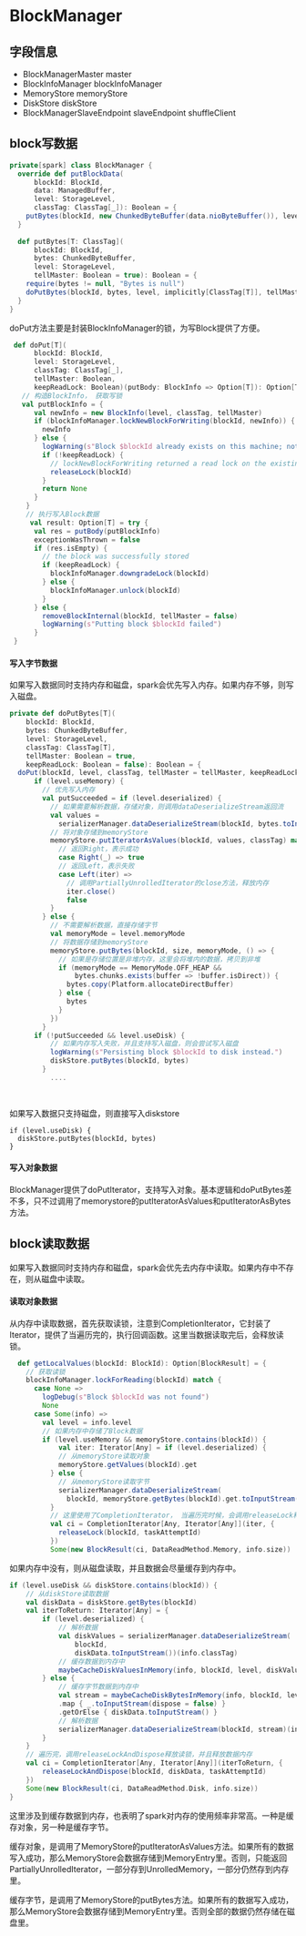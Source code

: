 # BlockManager #

## 字段信息 ##

- BlockManagerMaster master
- BlockInfoManager blockInfoManager
- MemoryStore memoryStore
- DiskStore diskStore
- BlockManagerSlaveEndpoint slaveEndpoint   shuffleClient

## block写数据 ##

```scala
private[spark] class BlockManager {
  override def putBlockData(
      blockId: BlockId,
      data: ManagedBuffer,
      level: StorageLevel,
      classTag: ClassTag[_]): Boolean = {
    putBytes(blockId, new ChunkedByteBuffer(data.nioByteBuffer()), level)(classTag)
  }
    
  def putBytes[T: ClassTag](
      blockId: BlockId,
      bytes: ChunkedByteBuffer,
      level: StorageLevel,
      tellMaster: Boolean = true): Boolean = {
    require(bytes != null, "Bytes is null")
    doPutBytes(blockId, bytes, level, implicitly[ClassTag[T]], tellMaster)
  }
}
```

doPut方法主要是封装BlockInfoManager的锁，为写Block提供了方便。

```scala
 def doPut[T](
      blockId: BlockId,
      level: StorageLevel,
      classTag: ClassTag[_],
      tellMaster: Boolean,
      keepReadLock: Boolean)(putBody: BlockInfo => Option[T]): Option[T] = {
   // 构造BlockInfo， 获取写锁
   val putBlockInfo = {
      val newInfo = new BlockInfo(level, classTag, tellMaster)
      if (blockInfoManager.lockNewBlockForWriting(blockId, newInfo)) {
        newInfo
      } else {
        logWarning(s"Block $blockId already exists on this machine; not re-adding it")
        if (!keepReadLock) {
          // lockNewBlockForWriting returned a read lock on the existing block, so we must free it:
          releaseLock(blockId)
        }
        return None
      }
    }
    // 执行写入Block数据
     val result: Option[T] = try {
      val res = putBody(putBlockInfo)
      exceptionWasThrown = false
      if (res.isEmpty) {
        // the block was successfully stored
        if (keepReadLock) {
          blockInfoManager.downgradeLock(blockId)
        } else {
          blockInfoManager.unlock(blockId)
        }
      } else {
        removeBlockInternal(blockId, tellMaster = false)
        logWarning(s"Putting block $blockId failed")
      }
 }
```

#### 写入字节数据

如果写入数据同时支持内存和磁盘，spark会优先写入内存。如果内存不够，则写入磁盘。

```scala
private def doPutBytes[T](
    blockId: BlockId,
    bytes: ChunkedByteBuffer,
    level: StorageLevel,
    classTag: ClassTag[T],
    tellMaster: Boolean = true,
    keepReadLock: Boolean = false): Boolean = {
  doPut(blockId, level, classTag, tellMaster = tellMaster, keepReadLock = keepReadLock) { info =>
      if (level.useMemory) {
        // 优先写入内存
        val putSucceeded = if (level.deserialized) {
          // 如果需要解析数据，存储对象，则调用dataDeserializeStream返回流
          val values =
            serializerManager.dataDeserializeStream(blockId, bytes.toInputStream())(classTag)
          // 将对象存储到memoryStore
          memoryStore.putIteratorAsValues(blockId, values, classTag) match {
            // 返回Right，表示成功
            case Right(_) => true
            // 返回Left，表示失败 
            case Left(iter) =>
              // 调用PartiallyUnrolledIterator的close方法，释放内存
              iter.close()
              false
          }
        } else {
          // 不需要解析数据，直接存储字节
          val memoryMode = level.memoryMode
          // 将数据存储到memoryStore
          memoryStore.putBytes(blockId, size, memoryMode, () => {
            // 如果是存储位置是非堆内存，这里会将堆内的数据，拷贝到非堆
            if (memoryMode == MemoryMode.OFF_HEAP &&
                bytes.chunks.exists(buffer => !buffer.isDirect)) {
              bytes.copy(Platform.allocateDirectBuffer)
            } else {
              bytes
            }
          })
        }
      if (!putSucceeded && level.useDisk) {
          // 如果内存写入失败，并且支持写入磁盘，则会尝试写入磁盘
          logWarning(s"Persisting block $blockId to disk instead.")
          diskStore.putBytes(blockId, bytes)
        }
          ....
                  
          
```

如果写入数据只支持磁盘，则直接写入diskstore

```
if (level.useDisk) {
  diskStore.putBytes(blockId, bytes)
}
```

#### 写入对象数据 ####

BlockManager提供了doPutIterator，支持写入对象。基本逻辑和doPutBytes差不多，只不过调用了memorystore的putIteratorAsValues和putIteratorAsBytes 方法。



## block读取数据 ##

如果写入数据同时支持内存和磁盘，spark会优先去内存中读取。如果内存中不存在，则从磁盘中读取。

#### 读取对象数据 ####

从内存中读取数据，首先获取读锁，注意到CompletionIterator，它封装了Iterator，提供了当遍历完的，执行回调函数。这里当数据读取完后，会释放读锁。

```scala
  def getLocalValues(blockId: BlockId): Option[BlockResult] = {
    // 获取读锁
    blockInfoManager.lockForReading(blockId) match {
      case None =>
        logDebug(s"Block $blockId was not found")
        None
      case Some(info) =>
        val level = info.level
        // 如果内存中存储了Block数据
        if (level.useMemory && memoryStore.contains(blockId)) {
            val iter: Iterator[Any] = if (level.deserialized) {
            // 从memoryStore读取对象
            memoryStore.getValues(blockId).get
          } else {
            // 从memoryStore读取字节
            serializerManager.dataDeserializeStream(
              blockId, memoryStore.getBytes(blockId).get.toInputStream())(info.classTag)
          }
          // 这里使用了CompletionIterator， 当遍历完时候，会调用releaseLock释放锁
          val ci = CompletionIterator[Any, Iterator[Any]](iter, {
            releaseLock(blockId, taskAttemptId)
          })
          Some(new BlockResult(ci, DataReadMethod.Memory, info.size))
```

如果内存中没有，则从磁盘读取，并且数据会尽量缓存到内存中。

```scala
if (level.useDisk && diskStore.contains(blockId)) {
    // 从diskStore读取数据
    val diskData = diskStore.getBytes(blockId)
    val iterToReturn: Iterator[Any] = {
        if (level.deserialized) {
         	// 解析数据
            val diskValues = serializerManager.dataDeserializeStream(
                blockId,
                diskData.toInputStream())(info.classTag)
            // 缓存数据到内存中
            maybeCacheDiskValuesInMemory(info, blockId, level, diskValues)
        } else {
            // 缓存字节数据到内存中
            val stream = maybeCacheDiskBytesInMemory(info, blockId, level, diskData)
            .map { _.toInputStream(dispose = false) }
            .getOrElse { diskData.toInputStream() }
            // 解析数据
            serializerManager.dataDeserializeStream(blockId, stream)(info.classTag)
        }
    }
    // 遍历完，调用releaseLockAndDispose释放读锁，并且释放数据内存
    val ci = CompletionIterator[Any, Iterator[Any]](iterToReturn, {
        releaseLockAndDispose(blockId, diskData, taskAttemptId)
    })
    Some(new BlockResult(ci, DataReadMethod.Disk, info.size))
}
```



这里涉及到缓存数据到内存，也表明了spark对内存的使用频率非常高。一种是缓存对象，另一种是缓存字节。

缓存对象，是调用了MemoryStore的putIteratorAsValues方法。如果所有的数据写入成功，那么MemoryStore会数据存储到MemoryEntry里。否则，只能返回PartiallyUnrolledIterator，一部分存到UnrolledMemory，一部分仍然存到内存里。

缓存字节，是调用了MemoryStore的putBytes方法。如果所有的数据写入成功，那么MemoryStore会数据存储到MemoryEntry里。否则全部的数据仍然存储在磁盘里。




